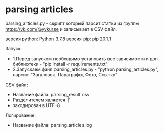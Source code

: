 # parsing articles
parsing_articles.py - скрипт который парсит статьи из группы https://vk.com/@yvkurse и записывает в CSV файл.

версия python: Python 3.7.8
версия pip: pip 20.1.1

Запуск:
- 1.Перед запуском необходимо установить все зависимости и доп. библиотеки - "pip install -r requirements.txt"
- 2.Запускаем файл parsing_articles.py - "python parsing_articles.py", парсит: "Загаловок, Параграфы, Фото, Ссылку"

CSV файл:
- Название файла: parsing_result.csv
- Разделителем является '|'
- закодирован в UTF-8

Логирование:
- Название файла: parsing_articles.log

